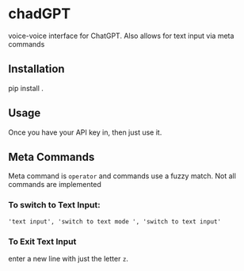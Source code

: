 # chadGPT
voice-voice interface for ChatGPT. Also allows for text input via meta commands

## Installation

pip install .

## Usage

Once you have your API key in, then just use it.

## Meta Commands

Meta command is ```operator``` and commands use a fuzzy match. Not all commands are implemented

### To switch to Text Input:
```'text input', 'switch to text mode ', 'switch to text input'```

### To Exit Text Input

enter a new line with just the letter ```z```.
